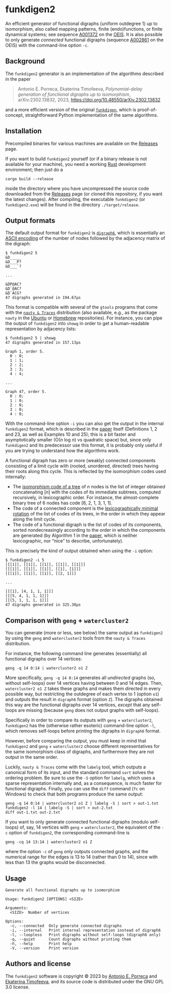 # funkdigen2

An efficient generator of functional digraphs (uniform outdegree 1) up to isomorphism, also called mapping patterns, finite (endo)functions, or finite dynamical systems; see sequence [A001372](https://oeis.org/A001372) on the [OEIS](https://oeis.org). It is also possible to only generate *connected* functional digraphs (sequence [A002861](https://oeis.org/A002861) on the OEIS) with the command-line option `-c`.


## Background

The `funkdigen2` generator is an implementation of the algorithms described in the paper

> Antonio E. Porreca, Ekaterina Timofeeva, *Polynomial-delay generation of functional digraphs up to isomorphism*, arXiv:2302.13832, 2023, https://doi.org/10.48550/arXiv.2302.13832

and a more efficient version of the original [`funkdigen`](https://github.com/aeporreca/funkdigen), which is proof-of-concept, straightforward Python implementation of the same algorithms.


## Installation

Precompiled binaries for various machines are available on the [Releases](https://github.com/aeporreca/funkdigen2/releases) page.

If you want to build `funkdigen2` yourself (or if a binary release is not available for your machine), you need a working [Rust](https://www.rust-lang.org) development environment; then just do a

```
cargo build --release
```

inside the directory where you have uncompressed the source code downloaded from the [Releases](https://github.com/aeporreca/funkdigen2/releases) page (or cloned this repository, if you want the latest changes). After compiling, the executable `funkdigen2` (or `funkdigen2.exe`) will be found in the directory `./target/release`.


## Output formats

The default output format for `funkdigen2` is [`digraph6`](https://users.cecs.anu.edu.au/~bdm/data/formats.html), which is essentially an [ASCII encoding](https://users.cecs.anu.edu.au/~bdm/data/formats.txt) of the number of nodes followed by the adjacency matrix of the digraph:

```
$ funkdigen2 5   
&D_____
&D___P?
&D___`?

...

&DP@AC?
&D`@AC?
&D`ACG?
47 digraphs generated in 194.67µs
```

This format is compatible with several of the `gtools` programs that come with the [`nauty & Traces`](https://pallini.di.uniroma1.it) distribution (also available, e.g., as the package `nauty` in the [Ubuntu](https://packages.ubuntu.com/search?keywords=nauty) or [Homebrew](https://formulae.brew.sh/formula/nauty) repositories). For instance, you can pipe the output of `funkdigen2` into `showg` in order to get a human-readable representation by adjacency lists:

```
$ funkdigen2 5 | showg
47 digraphs generated in 157.13µs

Graph 1, order 5.
  0 : 0;
  1 : 1;
  2 : 2;
  3 : 3;
  4 : 4;

...

Graph 47, order 5.
  0 : 0;
  1 : 0;
  2 : 0;
  3 : 0;
  4 : 0;
```

With the command-line option `-i` you can also get the output in the internal `funkdigen2` format, which is described in the [paper](https://doi.org/10.48550/arXiv.2302.13832) itself (Definitions 1, 2 and 23, as well as Examples 10 and 25); this is a bit faster and asymptotically smaller (O(*n* log *n*) vs quadratic space) but, since only `funkdigen2` and its predecessor use this format, it is probably only useful if you are trying to understand how the algorithms work.

A functional digraph has zero or more (weakly) connected components consisting of a limit cycle with (rooted, unordered, directed) trees having their roots along this cycle. This is reflected by the isomorphism codes used internally:

- The [isomorphism code of a tree](https://doi.org/10.1007/978-3-030-81885-2_4) of *n* nodes is the list of integer obtained concatenating [*n*] with the codes of its immediate subtrees, computed recursively, in lexicographic order. For instance, the almost-complete binary tree of 6 nodes has code [6, 2, 1, 3, 1, 1].
- The code of a connected component is the [lexicographically minimal rotation](https://en.wikipedia.org/wiki/Lexicographically_minimal_string_rotation) of the list of codes of its trees, in the order in which they appear along the limit cycle.
- The code of a functional digraph is the list of codes of its components, sorted nondecreasingly according to the order in which the components are generated (by Algorithm 1 in the [paper](https://doi.org/10.48550/arXiv.2302.13832), which is neither lexicographic, nor “nice” to describe, unfortunately).

This is precisely the kind of output obtained when using the `-i` option:

```
$ funkdigen2 -i 5
[[[1]], [[1]], [[1]], [[1]], [[1]]]
[[[1]], [[1]], [[1]], [[1], [1]]]
[[[1]], [[1]], [[1]], [[2, 1]]]

...

[[[1], [4, 1, 1, 1]]]
[[[5, 4, 1, 1, 1]]]
[[[5, 1, 1, 1, 1]]]
47 digraphs generated in 325.38µs
```


## Comparison with `geng` + `watercluster2`

You can generate (more or less, see below) the same output as `funkdigen2` by using the `geng` and `watercluster2` tools from the `nauty & Traces` distribution.

For instance, the following command line generates (essentially) all functional digraphs over 14 vertices:

```
geng -q 14 0:14 | watercluster2 o1 Z
```

More specifically, `geng -q 14 0:14` generates all *undirected* graphs (so, without self-loops) over 14 vertices having between 0 and 14 edges. Then, `watercluster2 o1 Z` takes these graphs and makes them directed in every possible way, but restricting the outdegree of each vertex to 1 (option `o1`) and outputs the result in `digraph6` format (option `Z`). The digraphs obtained this way are the functional digraphs over 14 vertices, *except* that any self-loops are missing (because `geng` does not output graphs with self-loops).

Specifically in order to compare its outputs with `geng` + `watercluster2`, `funkdigen2` has the (otherwise rather esoteric) command-line option `-l`, which removes self-loops before printing the digraphs in `digraph6` format.

However, before comparing the output, you must keep in mind that `funkdigen2` and `geng` + `watercluster2` choose different representatives for the same isomorphism class of digraphs, and furthermore they are not output in the same order.

Luckily, `nauty & Traces` come with the `labelg` tool, which outputs a canonical form of its input, and the standard command `sort` solves the ordering problem. Be sure to use the `-S` option for `labelg`, which uses a sparse representation internally and, as a consequence, is much faster for functional digraphs. Finally, you can use the `diff` command (`fc` on Windows) to check that both programs produce the same output:

```
geng -q 14 0:14 | watercluster2 o1 Z | labelg -S | sort > out-1.txt
funkdigen2 -l 14 | labelg -S | sort > out-2.txt
diff out-1.txt out-2.txt
```

If you want to only generate connected functional digraphs (modulo self-loops) of, say, 14 vertices with `geng` + `watercluster2`, the equivalent of the `-c` option of `funkdigen2`, the corresponding command-line is

```
geng -cq 14 13:14 | watercluster2 o1 Z
```

where the option `-c` of `geng` only outputs connected graphs, and the numerical range for the edges is 13 to 14 (rather than 0 to 14), since with less than 13 the graphs would be disconnected.


## Usage

```
Generate all functional digraphs up to isomorphism

Usage: funkdigen2 [OPTIONS] <SIZE>

Arguments:
  <SIZE>  Number of vertices

Options:
  -c, --connected  Only generate connected digraphs
  -i, --internal   Print internal representation instead of digraph6
  -l, --loopless   Print digraphs without self-loops (digraph6 only)
  -q, --quiet      Count digraphs without printing them
  -h, --help       Print help
  -V, --version    Print version
```


## Authors and license

The `funkdigen2` software is copyright © 2023 by [Antonio E. Porreca](https://aeporreca.org) and [Ekaterina Timofeeva](https://www.linkedin.com/in/ektim239), and its source code is distributed under the GNU GPL 3.0 license.
